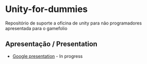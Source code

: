 # Unity-for-dummies
Repositório de suporte a oficina de unity para não programadores apresentada para o gamefolio


## Apresentação / Presentation

* [Google presentation](https://docs.google.com/presentation/d/1RftoeUSikV9lQlkSZiDBrbKjIJVco7NpNhIH3m4amHo/edit?usp=sharing) - In progress
